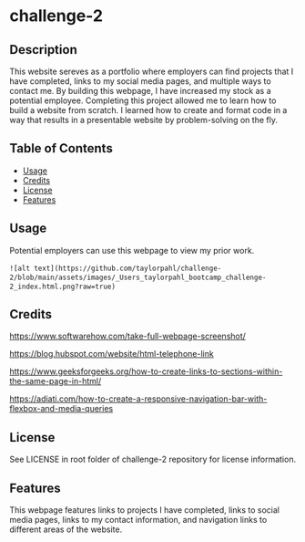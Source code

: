 # challenge-2

## Description

This website sereves as a portfolio where employers can find projects that I have completed, links to my social media pages, and multiple ways to contact me. By building this webpage, I have increased my stock as a potential employee. Completing this project allowed me to learn how to build a website from scratch. I learned how to create and format code in a way that results in a presentable website by problem-solving on the fly.

## Table of Contents

- [Usage](#usage)
- [Credits](#credits)
- [License](#license)
- [Features](#features)


## Usage

Potential employers can use this webpage to view my prior work.

    ![alt text](https://github.com/taylorpahl/challenge-2/blob/main/assets/images/_Users_taylorpahl_bootcamp_challenge-2_index.html.png?raw=true)


## Credits

https://www.softwarehow.com/take-full-webpage-screenshot/

https://blog.hubspot.com/website/html-telephone-link

https://www.geeksforgeeks.org/how-to-create-links-to-sections-within-the-same-page-in-html/

https://adiati.com/how-to-create-a-responsive-navigation-bar-with-flexbox-and-media-queries

## License

See LICENSE in root folder of challenge-2 repository for license information.


## Features

This webpage features links to projects I have completed, links to social media pages, links to my contact information, and navigation links to different areas of the website.


